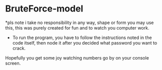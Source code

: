 # BruteForce-model

 *pls note i take no responsibility in any way, shape or form you may use this, this was purely created for fun and to watch you computer work.

 - To run the program, you have to follow the instructions noted in the code itself, then node it after you decided what password you want to crack.

 Hopefully you get some joy watching numbers go by on your console screen.
